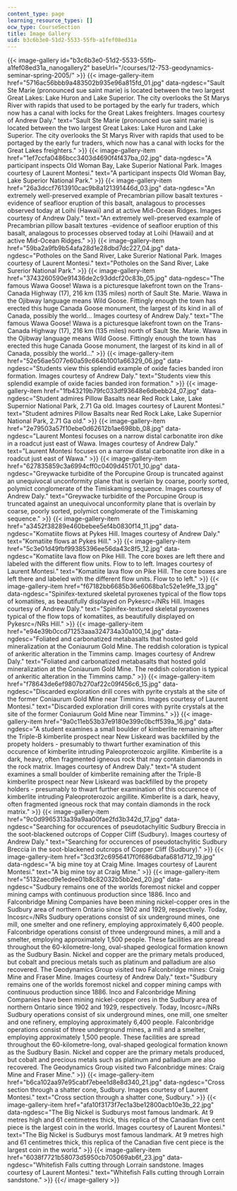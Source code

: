 ```yaml
---
content_type: page
learning_resource_types: []
ocw_type: CourseSection
title: Image Gallery
uid: b3c6b3e0-51d2-5533-55fb-a1fef08ed31a
---
```


{{< image-gallery id="b3c6b3e0-51d2-5533-55fb-a1fef08ed31a_nanogallery2" baseUrl="/courses/12-753-geodynamics-seminar-spring-2005/" >}}
{{< image-gallery-item href="5716ac56bbb9a483502b935e96a815fd_01.jpg" data-ngdesc="Sault Ste Marie (pronounced sue saint marie) is located between the two largest Great Lakes: Lake Huron and Lake Superior. The city overlooks the St Marys River with rapids that used to be portaged by the early fur traders, which now has a canal with locks for the Great Lakes freighters. Images courtesy of Andrew Daly." text="Sault Ste Marie (pronounced sue saint marie) is located between the two largest Great Lakes: Lake Huron and Lake Superior. The city overlooks the St Marys River with rapids that used to be portaged by the early fur traders, which now has a canal with locks for the Great Lakes freighters." >}}
{{< image-gallery-item href="1ef7ccfa0486bcc3403d4690f4f437ba_02.jpg" data-ngdesc="A participant inspects Old Woman Bay, Lake Superior National Park. Images courtesy of Laurent Montesi." text="A participant inspects Old Woman Bay, Lake Superior National Park." >}}
{{< image-gallery-item href="26a3dccf7613910cac9b8a121391446d_03.jpg" data-ngdesc="An extremely well-preserved example of Precambrian pillow basalt textures -evidence of seafloor eruption of this basalt, analagous to processes observed today at Loihi (Hawaii) and at active Mid-Ocean Ridges. Images courtesy of Andrew Daly." text="An extremely well-preserved example of Precambrian pillow basalt textures -evidence of seafloor eruption of this basalt, analagous to processes observed today at Loihi (Hawaii) and at active Mid-Ocean Ridges." >}}
{{< image-gallery-item href="59ba2a9fb9b54afa28d1e28dbd7dc227_04.jpg" data-ngdesc="Potholes on the Sand River, Lake Surerior National Park. Images courtesy of Laurent Montesi." text="Potholes on the Sand River, Lake Surerior National Park." >}}
{{< image-gallery-item href="3743260590e91436de2c93ddcf20c83b_05.jpg" data-ngdesc="The famous Wawa Goose! Wawa is a picturesque lakefront town on the Trans-Canada Highway (17), 216 km (135 miles) north of Sault Ste. Marie. Wawa in the Ojibway language means Wild Goose. Fittingly enough the town has erected this huge Canada Goose monument, the largest of its kind in all of Canada, possibly the world... Images courtesy of Andrew Daly." text="The famous Wawa Goose! Wawa is a picturesque lakefront town on the Trans-Canada Highway (17), 216 km (135 miles) north of Sault Ste. Marie. Wawa in the Ojibway language means Wild Goose. Fittingly enough the town has erected this huge Canada Goose monument, the largest of its kind in all of Canada, possibly the world..." >}}
{{< image-gallery-item href="52e56ae5077e60a59c664b1001a66329_06.jpg" data-ngdesc="Students view this splendid example of oxide facies banded iron formation. Images courtesy of Andrew Daly." text="Students view this splendid example of oxide facies banded iron formation." >}}
{{< image-gallery-item href="1fb43219b79fc033df93648e6dbebb24_07.jpg" data-ngdesc="Student admires Pillow Basalts near Red Rock Lake, Lake Supernior National Park, 2.71 Ga old. Images courtesy of Laurent Montesi." text="Student admires Pillow Basalts near Red Rock Lake, Lake Supernior National Park, 2.71 Ga old." >}}
{{< image-gallery-item href="2e79503a57f10ebe0d62612b1ae698bb_08.jpg" data-ngdesc="Laurent Montesi focuses on a narrow distal carbonatite iron dike in a roadcut just east of Wawa. Images courtesy of Andrew Daly." text="Laurent Montesi focuses on a narrow distal carbonatite iron dike in a roadcut just east of Wawa." >}}
{{< image-gallery-item href="627835859c3a6994cff0c0409d451701_10.jpg" data-ngdesc="Greywacke turbidite of the Porcupine Group is truncated against an unequivocal unconformity plane that is overlain by coarse, poorly sorted, polymict conglomerate of the Timiskaming sequence. Images courtesy of Andrew Daly." text="Greywacke turbidite of the Porcupine Group is truncated against an unequivocal unconformity plane that is overlain by coarse, poorly sorted, polymict conglomerate of the Timiskaming sequence." >}}
{{< image-gallery-item href="a3452f38289e460bebee5ef4b0830f14_11.jpg" data-ngdesc="Komatiite flows at Pykes Hill. Images courtesy of Andrew Daly." text="Komatiite flows at Pykes Hill." >}}
{{< image-gallery-item href="5c3e01d49fbf99385396ee56da43c8f5_12.jpg" data-ngdesc="Komatiite lava flow on Pike Hill. The core boxes are left there and labeled with the different flow units. Flow to to left. Images courtesy of Laurent Montesi." text="Komatiite lava flow on Pike Hill. The core boxes are left there and labeled with the different flow units. Flow to to left." >}}
{{< image-gallery-item href="f67182bb6685b36e6068ba1c52e1e9fe_13.jpg" data-ngdesc="Spinifex-textured skeletal pyroxenes typical of the flow tops of komatiites, as beautifully displayed on Pykesrc=/NRs Hill. Images courtesy of Andrew Daly." text="Spinifex-textured skeletal pyroxenes typical of the flow tops of komatiites, as beautifully displayed on Pykesrc=/NRs Hill." >}}
{{< image-gallery-item href="e94e39b0ccd71253aaa324734a30a100_14.jpg" data-ngdesc="Foliated and carbonatized metabasalts that hosted gold mineralization at the Coniaurum Gold Mine. The reddish coloration is typical of ankeritic alteration in the Timmins camp. Images courtesy of Andrew Daly." text="Foliated and carbonatized metabasalts that hosted gold mineralization at the Coniaurum Gold Mine. The reddish coloration is typical of ankeritic alteration in the Timmins camp." >}}
{{< image-gallery-item href="f78643de6ef9807b270af22c09f456c6_15.jpg" data-ngdesc="Discarded exploration drill cores with pyrite crystals at the site of the former Coniaurum Gold Mine near Timmins. Images courtesy of Laurent Montesi." text="Discarded exploration drill cores with pyrite crystals at the site of the former Coniaurum Gold Mine near Timmins." >}}
{{< image-gallery-item href="9a0c11eb53b37e9180e399c0bcff539a_16.jpg" data-ngdesc="A student examines a small boulder of kimberlite remaining after the Triple-B kimberlite prospect near New Liskeard was backfilled by the propety holders - presumably to thwart further examination of this occurence of kimberlite intruding Paleoproterozoic argillite. Kimberlite is a dark, heavy, often fragmented igneous rock that may contain diamonds in the rock matrix. Images courtesy of Andrew Daly." text="A student examines a small boulder of kimberlite remaining after the Triple-B kimberlite prospect near New Liskeard was backfilled by the propety holders - presumably to thwart further examination of this occurence of kimberlite intruding Paleoproterozoic argillite. Kimberlite is a dark, heavy, often fragmented igneous rock that may contain diamonds in the rock matrix." >}}
{{< image-gallery-item href="9c0d9965313a39a9aa00fae2fd3b342d_17.jpg" data-ngdesc="Searching for occurences of pseudotachylitic Sudbury Breccia in the soot-blackened outcrops of Copper Cliff (Sudbury). Images courtesy of Andrew Daly." text="Searching for occurences of pseudotachylitic Sudbury Breccia in the soot-blackened outcrops of Copper Cliff (Sudbury)." >}}
{{< image-gallery-item href="3cd3f2c6956417f0f686dbafa681d712_19.jpg" data-ngdesc="A big mine toy at Craig Mine. Images courtesy of Laurent Montesi." text="A big mine toy at Craig Mine." >}}
{{< image-gallery-item href="5132aecd9e1edee01b8c82032b5bb2ed_20.jpg" data-ngdesc="Sudbury remains one of the worlds foremost nickel and copper mining camps with continuous production since 1886. Inco and Falconbridge Mining Companies have been mining nickel-copper ores in the Sudbury area of northern Ontario since 1902 and 1929, respectively. Today, Incosrc=/NRs Sudbury operations consist of six underground mines, one mill, one smelter and one refinery, employing approximately 6,400 people. Falconbridge operations consist of three underground mines, a mill and a smelter, employing approximately 1,500 people. These facilities are spread throughout the 60-kilometre-long, oval-shaped geological formation known as the Sudbury Basin. Nickel and copper are the primary metals produced, but cobalt and precious metals such as platinum and palladium are also recovered. The Geodynamics Group visited two Falconbridge mines: Craig Mine and Fraser Mine. Images courtesy of Andrew Daly." text="Sudbury remains one of the worlds foremost nickel and copper mining camps with continuous production since 1886. Inco and Falconbridge Mining Companies have been mining nickel-copper ores in the Sudbury area of northern Ontario since 1902 and 1929, respectively. Today, Incosrc=/NRs Sudbury operations consist of six underground mines, one mill, one smelter and one refinery, employing approximately 6,400 people. Falconbridge operations consist of three underground mines, a mill and a smelter, employing approximately 1,500 people. These facilities are spread throughout the 60-kilometre-long, oval-shaped geological formation known as the Sudbury Basin. Nickel and copper are the primary metals produced, but cobalt and precious metals such as platinum and palladium are also recovered. The Geodynamics Group visited two Falconbridge mines: Craig Mine and Fraser Mine." >}}
{{< image-gallery-item href="b6ca102aa97e95cabf7ebee1d8e8d340_21.jpg" data-ngdesc="Cross section through a shatter cone, Sudbury. Images courtesy of Laurent Montesi." text="Cross section through a shatter cone, Sudbury." >}}
{{< image-gallery-item href="afa10f3173f7ec1a3be12800acb10e3b_22.jpg" data-ngdesc="The Big Nickel is Sudburys most famous landmark. At 9 metres high and 61 centimetres thick, this replica of the Canadian five cent piece is the largest coin in the world. Images courtesy of Laurent Montesi." text="The Big Nickel is Sudburys most famous landmark. At 9 metres high and 61 centimetres thick, this replica of the Canadian five cent piece is the largest coin in the world." >}}
{{< image-gallery-item href="6038f7721b58073d5950cb705069ab6f_23.jpg" data-ngdesc="Whitefish Falls cutting through Lorrain sandstone. Images courtesy of Laurent Montesi." text="Whitefish Falls cutting through Lorrain sandstone." >}}
{{</ image-gallery >}}